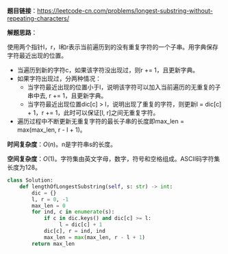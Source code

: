 **题目链接**：https://leetcode-cn.com/problems/longest-substring-without-repeating-characters/

**解题思路**：

使用两个指针l，r，l和r表示当前遍历到的没有重复字符的一个子串。用字典保存字符最近出现的位置。

- 当遍历到新的字符c，如果该字符没出现过，则r += 1，且更新字典。
- 如果字符出现过，分两种情况：
  - 当字符最近出现的位置小于l，说明该字符可以加入当前遍历的无重复的子串中去, r += 1，且更新字典。
  - 当字符最近出现位置dic[c] > l，说明出现了重复的字符，则更新l = dic[c] + 1，r += 1，此时可以保证[l, r]之间无重复字符。
- 遍历过程中不断更新无重复字符的最长子串的长度即max_len = max(max_len, r - l + 1)。

**时间复杂度**：$O(n)$。n是字符串s的长度。

**空间复杂度**：$O(1)$。字符集由英文字母，数字，符号和空格组成。ASCII码字符集长度为128。

```python
class Solution:
    def lengthOfLongestSubstring(self, s: str) -> int:
        dic = {}
        l, r = 0, -1
        max_len = 0
        for ind, c in enumerate(s):
            if c in dic.keys() and dic[c] >= l:
                 l = dic[c] + 1
            dic[c], r = ind, ind                
            max_len = max(max_len, r - l + 1)        
        return max_len
```



